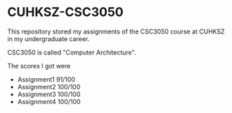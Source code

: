 # CUHKSZ-CSC3050

This repository stored my assignments of the CSC3050 course at CUHKSZ in my undergraduate career.

CSC3050 is called "Computer Architecture​".

The scores I got were

- Assignment1 91/100
- Assignment2 100/100
- Assignment3 100/100
- Assignment4 100/100
